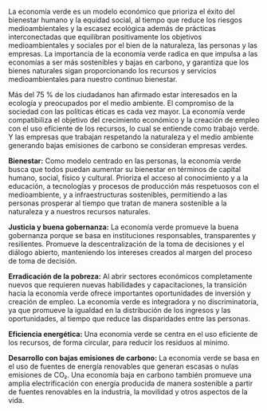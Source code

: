 
La economía verde es un modelo económico que prioriza el éxito del bienestar humano y la equidad social, al tiempo que reduce los riesgos medioambientales y la escasez ecológica además de
prácticas interconectadas que equilibran positivamente los objetivos medioambientales y sociales por el bien de la naturaleza, las personas y las empresas.
La importancia de la economía verde radica en que impulsa a las economías a ser más sostenibles y bajas en carbono, y garantiza que los bienes naturales sigan proporcionando los recursos y servicios medioambientales para nuestro continuo bienestar. 


Más del 75 % de los ciudadanos han afirmado estar interesados en la ecología y preocupados por el medio ambiente. El compromiso de la sociedad con las políticas éticas es cada vez mayor. 
La economía verde compatibiliza el objetivo del crecimiento económico y la creación de empleo con el uso eficiente de los recursos, lo cual se entiende como trabajo verde. Y las empresas que trabajan respetando la naturaleza y el medio ambiente generando bajas emisiones de carbono se consideran empresas verdes.


 **Bienestar:** Como modelo centrado en las personas, la economía verde busca que todos puedan aumentar su bienestar en términos de capital humano, social, físico y cultural. 
Prioriza el acceso al conocimiento y a la educación, a tecnologías y procesos de producción más respetuosos con el medioambiente, y a infraestructuras sostenibles, 
 permitiendo a las personas prosperar al tiempo que tratan de manera sostenible a la naturaleza y a nuestros recursos naturales.

    
**Justicia y buena gobernanza:** La economía verde promueve la buena gobernanza porque se basa en instituciones responsables, transparentes y resilientes. 
 Promueve la descentralización de la toma de decisiones y el diálogo abierto, manteniendo los intereses creados al margen del proceso de toma de decisión.
   
    
  **Erradicación de la pobreza:** Al abrir sectores económicos completamente nuevos que requieren nuevas habilidades y capacitaciones, 
la transición hacia la economía verde ofrece importantes oportunidades de inversión y creación de empleo. 
 La economía verde es integradora y no discriminatoria, ya que promueve la igualdad en la distribución de los ingresos y las oportunidades, al tiempo que reduce las disparidades entre las personas.
   
    
  **Eficiencia energética:** Una economía verde se centra en el uso eficiente de los recursos, de forma circular, para reducir los residuos al mínimo.
    
    
  **Desarrollo con bajas emisiones de carbono:** La economía verde se basa en el uso de fuentes de energía renovables que generan escasas o nulas emisiones de CO₂. 
Una economía baja en carbono también promueve una amplia electrificación con energía producida de manera sostenible a partir de fuentes renovables en la industria, la movilidad y otros aspectos de la vida.
